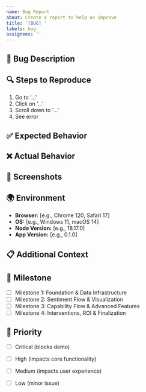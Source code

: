 ```yaml
---
name: Bug Report
about: Create a report to help us improve
title: '[BUG] '
labels: bug
assignees: ''
---
```


## 🐛 Bug Description

<!-- A clear and concise description of what the bug is -->

## 🔍 Steps to Reproduce

1. Go to '...'
2. Click on '...'
3. Scroll down to '...'
4. See error

## ✅ Expected Behavior

<!-- What you expected to happen -->

## ❌ Actual Behavior

<!-- What actually happened -->

## 📸 Screenshots

<!-- If applicable, add screenshots to help explain your problem -->

## 🌍 Environment

- **Browser:** [e.g., Chrome 120, Safari 17]
- **OS:** [e.g., Windows 11, macOS 14]
- **Node Version:** [e.g., 18.17.0]
- **App Version:** [e.g., 0.1.0]

## 📋 Additional Context

<!-- Add any other context about the problem here -->

## 🎯 Milestone

<!-- Which milestone is this blocking? -->

- [ ] Milestone 1: Foundation & Data Infrastructure
- [ ] Milestone 2: Sentiment Flow & Visualization
- [ ] Milestone 3: Capability Flow & Advanced Features
- [ ] Milestone 4: Interventions, ROI & Finalization

## 🚨 Priority

- [ ] Critical (blocks demo)
- [ ] High (impacts core functionality)
- [ ] Medium (impacts user experience)
- [ ] Low (minor issue)

